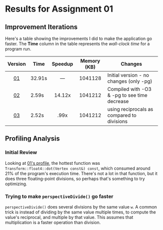 # Results for Assignment 01

## Improvement Iterations

Here's a table showing the improvements I did to make the application go faster.  The **Time** column in the table represents the _wall-clock time_ for a program run.

| Version | Time | Speedup | Memory (KB) | Changes |
| :-----: | ---- | :-----: | :------: | ------- |
| [01](01.cpp) | 32.91s | &mdash; | 1041128 | Initial version - no changes (only -pg) |
| [02](01.cpp)| 2.59s | 14.12x | 1041212 | Compiled with -O3 & -pg to see time decrease |
| [03](03.cpp) | 2.52s | .99x| 1041212 | using reciprocals as compared to divisions

## Profiling Analysis

### Initial Review

Looking at [01's profile](01.prof), the hottest function was `Transform::float4::dot(Vertex const&) const`, which consumed around 21% of the program's execution time.  There's not a lot in that function, but it does three floating-point divisions, so perhaps that's something to try optimizing.

### Trying to make `perspectiveDivide()` go faster

`perspectiveDivide()` does several divisions by the same value `w`.  A common trick is instead of dividing by the same value multiple times, to compute the value's reciprocal, and multiple by that value.  This assumes that multiplication is a faster operation than division.
